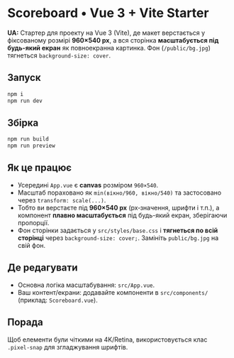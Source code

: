 # Scoreboard • Vue 3 + Vite Starter

**UA:** Стартер для проекту на Vue 3 (Vite), де макет верстається у фіксованому розмірі **960×540 px**, 
а вся сторінка **масштабується під будь-який екран** як повноекранна картинка. Фон (`/public/bg.jpg`) тягнеться `background-size: cover`.

## Запуск
```bash
npm i
npm run dev
```

## Збірка
```bash
npm run build
npm run preview
```

## Як це працює
- Усередині `App.vue` є **canvas** розміром `960×540`.
- Масштаб пораховано як `min(вікно/960, вікно/540)` та застосовано через `transform: scale(...)`.
- Тобто ви верстаєте під **960×540 px** (px‑значення, шрифти і т.п.), а компонент **плавно масштабується** під будь-який екран, зберігаючи пропорції.
- Фон сторінки задається у `src/styles/base.css` і **тягнеться по всій сторінці** через `background-size: cover;`. Замініть `public/bg.jpg` на свій фон.

## Де редагувати
- Основна логіка масштабування: `src/App.vue`.
- Ваш контент/екрани: додавайте компоненти в `src/components/` (приклад: `Scoreboard.vue`).

## Порада
Щоб елементи були чіткими на 4K/Retina, використовується клас `.pixel-snap` для згладжування шрифтів.
